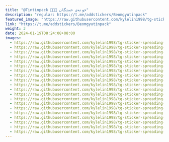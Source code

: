 ```yaml
---
title: "@Tintinpack 🩷🤏🏻 خونه‌ی خستگان"
description: "regular: https://t.me/addstickers/Beomgyutinpack"
featured_image: "https://raw.githubusercontent.com/kylelin1998/tg-sticker-spreading-worldwide-images/main/img/666a8017-7c9f-484b-b552-fc9bf683d0b0.jpg"
link: "https://t.me/addstickers/Beomgyutinpack"
weight: 3
date: 2024-01-19T08:24:08+08:00
images:
  - https://raw.githubusercontent.com/kylelin1998/tg-sticker-spreading-worldwide-images/main/img/666a8017-7c9f-484b-b552-fc9bf683d0b0.jpg
  - https://raw.githubusercontent.com/kylelin1998/tg-sticker-spreading-worldwide-images/main/img/d3d09f77-337d-4028-9ccf-61f3bdacf14e.jpg
  - https://raw.githubusercontent.com/kylelin1998/tg-sticker-spreading-worldwide-images/main/img/91e3b7d3-f244-42a9-bc32-e0509cfd8adc.jpg
  - https://raw.githubusercontent.com/kylelin1998/tg-sticker-spreading-worldwide-images/main/img/ed986282-e186-4301-a971-aeab6ef098a4.jpg
  - https://raw.githubusercontent.com/kylelin1998/tg-sticker-spreading-worldwide-images/main/img/6e97560e-e81f-4bd4-9ad8-4bc67610448d.jpg
  - https://raw.githubusercontent.com/kylelin1998/tg-sticker-spreading-worldwide-images/main/img/aeb842ca-a138-4b58-99a0-23c6be002ad0.jpg
  - https://raw.githubusercontent.com/kylelin1998/tg-sticker-spreading-worldwide-images/main/img/1865c5f0-004d-46b8-974a-219f8d490d77.jpg
  - https://raw.githubusercontent.com/kylelin1998/tg-sticker-spreading-worldwide-images/main/img/86af3f99-404d-4208-b5f3-8623b19e91eb.jpg
  - https://raw.githubusercontent.com/kylelin1998/tg-sticker-spreading-worldwide-images/main/img/a8289110-488c-40f2-b87e-a429ea5c9d35.jpg
  - https://raw.githubusercontent.com/kylelin1998/tg-sticker-spreading-worldwide-images/main/img/48c4a642-b072-4c27-a770-872f8d32e2c0.jpg
  - https://raw.githubusercontent.com/kylelin1998/tg-sticker-spreading-worldwide-images/main/img/081de2a1-3e8b-4576-a533-c6f1ef76f60d.jpg
  - https://raw.githubusercontent.com/kylelin1998/tg-sticker-spreading-worldwide-images/main/img/04c659d7-e600-4c81-b683-ea83bcb0e598.jpg
  - https://raw.githubusercontent.com/kylelin1998/tg-sticker-spreading-worldwide-images/main/img/d8925214-9881-42a9-8584-164af87c4db3.jpg
  - https://raw.githubusercontent.com/kylelin1998/tg-sticker-spreading-worldwide-images/main/img/6cc06ea2-f852-4d82-9ef3-93af16148e5d.jpg
  - https://raw.githubusercontent.com/kylelin1998/tg-sticker-spreading-worldwide-images/main/img/c8742046-e56a-4e9c-9f7d-df1cacb4702a.jpg
  - https://raw.githubusercontent.com/kylelin1998/tg-sticker-spreading-worldwide-images/main/img/e6ec6277-97d2-497a-a95c-23fcc28ecfba.jpg
  - https://raw.githubusercontent.com/kylelin1998/tg-sticker-spreading-worldwide-images/main/img/772bcfae-0fdc-4564-b8a4-ef1272a450a1.jpg
  - https://raw.githubusercontent.com/kylelin1998/tg-sticker-spreading-worldwide-images/main/img/2a2642ca-ce57-45e8-a582-017f326a812d.jpg
  - https://raw.githubusercontent.com/kylelin1998/tg-sticker-spreading-worldwide-images/main/img/d719ff12-868a-4c26-b7b4-287ec5677421.jpg
  - https://raw.githubusercontent.com/kylelin1998/tg-sticker-spreading-worldwide-images/main/img/91c67301-85ff-41cd-877b-90e332dcea9e.jpg
---
```

